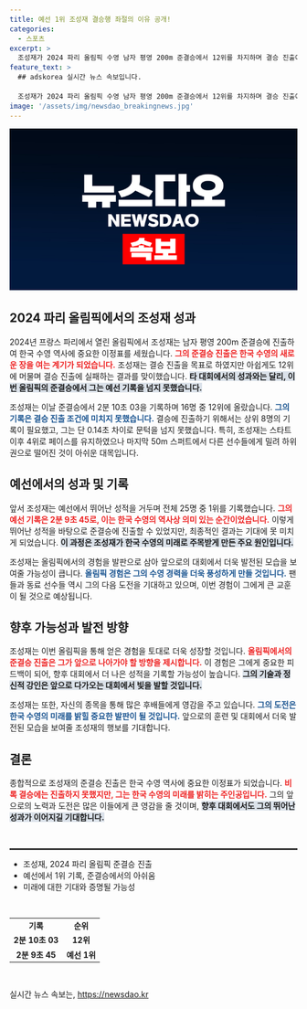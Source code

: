 ```yaml
---
title: 예선 1위 조성재 결승행 좌절의 이유 공개!
categories:
  - 스포츠
excerpt: >
  조성재가 2024 파리 올림픽 수영 남자 평영 200m 준결승에서 12위를 차지하며 결승 진출에 실패했다. 한국 수영 역사 속 첫 준결승 진출의 쾌거에도 불구하고 아쉬운 결과가 이어졌다.
feature_text: >
  ## adskorea 실시간 뉴스 속보입니다.

  조성재가 2024 파리 올림픽 수영 남자 평영 200m 준결승에서 12위를 차지하며 결승 진출에 실패했다. 한국 수영 역사 속 첫 준결승 진출의 쾌거에도 불구하고 아쉬운 결과가 이어졌다.
image: '/assets/img/newsdao_breakingnews.jpg'
---
```


<p><img src="/assets/img/newsdao_breakingnews.jpg" alt="adskorea 속보" /></p>

<h2 data-ke-size="size26">2024 파리 올림픽에서의 조성재 성과</h2>

<p data-ke-size="size16">2024년 프랑스 파리에서 열린 올림픽에서 조성재는 남자 평영 200m 준결승에 진출하여 한국 수영 역사에 중요한 이정표를 세웠습니다. <b><span style="color: #ee2323;">그의 준결승 진출은 한국 수영의 새로운 장을 여는 계기가 되었습니다.</span></b> 조성재는 결승 진출을 목표로 하였지만 아쉽게도 12위에 머물며 결승 진출에 실패하는 결과를 맞이했습니다. <b><span style="background-color: #21538527;">타 대회에서의 성과와는 달리, 이번 올림픽의 준결승에서 그는 예선 기록을 넘지 못했습니다.</span></b></p>

<p data-ke-size="size16">조성재는 이날 준결승에서 2분 10초 03을 기록하며 16명 중 12위에 올랐습니다. <b><span style="color: #1a5490;">그의 기록은 결승 진출 조건에 미치지 못했습니다.</span></b> 결승에 진출하기 위해서는 상위 8명의 기록이 필요했고, 그는 단 0.14초 차이로 문턱을 넘지 못했습니다. 특히, 조성재는 스타트 이후 4위로 페이스를 유지하였으나 마지막 50m 스퍼트에서 다른 선수들에게 밀려 하위권으로 떨어진 것이 아쉬운 대목입니다.</p>

<h2 data-ke-size="size26">예선에서의 성과 및 기록</h2>

<p data-ke-size="size16">앞서 조성재는 예선에서 뛰어난 성적을 거두며 전체 25명 중 1위를 기록했습니다. <b><span style="color: #ee2323;">그의 예선 기록은 2분 9초 45로, 이는 한국 수영의 역사상 의미 있는 순간이었습니다.</span></b> 이렇게 뛰어난 성적을 바탕으로 준결승에 진출할 수 있었지만, 최종적인 결과는 기대에 못 미치게 되었습니다. <b><span style="background-color: #21538527;">이 과정은 조성재가 한국 수영의 미래로 주목받게 만든 주요 원인입니다.</span></b></p>

<p data-ke-size="size16">조성재는 올림픽에서의 경험을 발판으로 삼아 앞으로의 대회에서 더욱 발전된 모습을 보여줄 가능성이 큽니다. <b><span style="color: #1a5490;">올림픽 경험은 그의 수영 경력을 더욱 풍성하게 만들 것입니다.</span></b> 팬들과 동료 선수들 역시 그의 다음 도전을 기대하고 있으며, 이번 경험이 그에게 큰 교훈이 될 것으로 예상됩니다.</p>

<h2 data-ke-size="size26">향후 가능성과 발전 방향</h2>

<p data-ke-size="size16">조성재는 이번 올림픽을 통해 얻은 경험을 토대로 더욱 성장할 것입니다. <b><span style="color: #ee2323;">올림픽에서의 준결승 진출은 그가 앞으로 나아가야 할 방향을 제시합니다.</span></b> 이 경험은 그에게 중요한 피드백이 되어, 향후 대회에서 더 나은 성적을 기록할 가능성이 높습니다. <b><span style="background-color: #21538527;">그의 기술과 정신적 강인은 앞으로 다가오는 대회에서 빛을 발할 것입니다.</span></b></p>

<p data-ke-size="size16">조성재는 또한, 자신의 종목을 통해 많은 후배들에게 영감을 주고 있습니다. <b><span style="color: #1a5490;">그의 도전은 한국 수영의 미래를 밝힐 중요한 발판이 될 것입니다.</span></b> 앞으로의 훈련 및 대회에서 더욱 발전된 모습을 보여줄 조성재의 행보를 기대합니다.</p>

<h2 data-ke-size="size26">결론</h2>

<p data-ke-size="size16">종합적으로 조성재의 준결승 진출은 한국 수영 역사에 중요한 이정표가 되었습니다. <b><span style="color: #ee2323;">비록 결승에는 진출하지 못했지만, 그는 한국 수영의 미래를 밝히는 주인공입니다.</span></b> 그의 앞으로의 노력과 도전은 많은 이들에게 큰 영감을 줄 것이며, <b><span style="background-color: #21538527;">향후 대회에서도 그의 뛰어난 성과가 이어지길 기대합니다.</span></b></p>

<p data-ke-size="size16">&nbsp;</p>

<hr style="height: 3px; border: 0; background: #333;">

<ul>
<li>조성재, 2024 파리 올림픽 준결승 진출</li>
<li>예선에서 1위 기록, 준결승에서의 아쉬움</li>
<li>미래에 대한 기대와 증명될 가능성</li>
</ul>

<p data-ke-size="size16">&nbsp;</p>

<table style="width: 100%;">
<tr>
<td style="text-align: center; height: 17px;"><b>기록</b></td>
<td style="text-align: center; height: 17px;"><b>순위</b></td>
</tr>
<tr>
<td style="text-align: center; height: 17px;"><b>2분 10초 03</b></td>
<td style="text-align: center; height: 17px;"><b>12위</b></td>
</tr>
<tr>
<td style="text-align: center; height: 17px;"><b>2분 9초 45</b></td>
<td style="text-align: center; height: 17px;"><b>예선 1위</b></td>
</tr>
</table>

<p data-ke-size="size16">&nbsp;</p>
실시간 뉴스 속보는, <a href="https://newsdao.kr" rel="dofollow">https://newsdao.kr</a>


